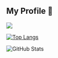 ## My Profile 🤗

<!-- ![Visitors](https://visitor-badge.glitch.me/badge?page_id=SEKI-YUTA&left_color=gray&right_color=blue) -->

![](https://github-profile-summary-cards.vercel.app/api/cards/profile-details?username=SEKI-YUTA&theme=react)

[![Top Langs](https://github-readme-stats.vercel.app/api/top-langs/?username=SEKI-YUTA&layout=donut&langs_count=8&theme=react&hide=html,tex)](https://github.com/anuraghazra/github-readme-stats)

![GitHub Stats](https://github-readme-stats.vercel.app/api?username=SEKI-YUTA&show_icons=true&theme=react)

<!--
**SEKI-YUTA/SEKI-YUTA** is a ✨ _special_ ✨ repository because its `README.md` (this file) appears on your GitHub profile.

Here are some ideas to get you started:

- 🔭 I’m currently working on ...
- 🌱 I’m currently learning ...
- 👯 I’m looking to collaborate on ...
- 🤔 I’m looking for help with ...
- 💬 Ask me about ...
- 📫 How to reach me: ...
- 😄 Pronouns: ...
- ⚡ Fun fact: ...
-->
